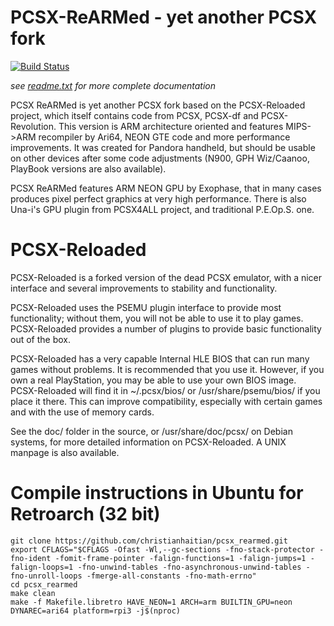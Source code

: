 PCSX-ReARMed - yet another PCSX fork
====================================

[![Build Status](https://travis-ci.org/libretro/pcsx_rearmed.svg?branch=master)](https://travis-ci.org/libretro/pcsx_rearmed)

*see [readme.txt](readme.txt) for more complete documentation*

PCSX ReARMed is yet another PCSX fork based on the PCSX-Reloaded project,
which itself contains code from PCSX, PCSX-df and PCSX-Revolution. This
version is ARM architecture oriented and features MIPS->ARM recompiler by
Ari64, NEON GTE code and more performance improvements. It was created for
Pandora handheld, but should be usable on other devices after some code
adjustments (N900, GPH Wiz/Caanoo, PlayBook versions are also available).

PCSX ReARMed features ARM NEON GPU by Exophase, that in many cases produces
pixel perfect graphics at very high performance. There is also Una-i's GPU
plugin from PCSX4ALL project, and traditional P.E.Op.S. one.


PCSX-Reloaded
=============

PCSX-Reloaded is a forked version of the dead PCSX emulator, with a nicer
interface and several improvements to stability and functionality.

PCSX-Reloaded uses the PSEMU plugin interface to provide most functionality;
without them, you will not be able to use it to play games. PCSX-Reloaded
provides a number of plugins to provide basic functionality out of the box.

PCSX-Reloaded has a very capable Internal HLE BIOS that can run many games
without problems. It is recommended that you use it. However, if you own a
real PlayStation, you may be able to use your own BIOS image. PCSX-Reloaded
will find it in ~/.pcsx/bios/ or /usr/share/psemu/bios/ if you place it there.
This can improve compatibility, especially with certain games and with the
use of memory cards.

See the doc/ folder in the source, or /usr/share/doc/pcsx/ on Debian systems,
for more detailed information on PCSX-Reloaded. A UNIX manpage is also
available.

Compile instructions in Ubuntu for Retroarch (32 bit)
=====================================================
`git clone https://github.com/christianhaitian/pcsx_rearmed.git` \
`export CFLAGS="$CFLAGS -Ofast -Wl,--gc-sections -fno-stack-protector -fno-ident -fomit-frame-pointer -falign-functions=1 -falign-jumps=1 -falign-loops=1 -fno-unwind-tables -fno-asynchronous-unwind-tables -fno-unroll-loops -fmerge-all-constants -fno-math-errno"` \
`cd pcsx_rearmed` \
`make clean` \
`make -f Makefile.libretro HAVE_NEON=1 ARCH=arm BUILTIN_GPU=neon DYNAREC=ari64 platform=rpi3 -j$(nproc)`

